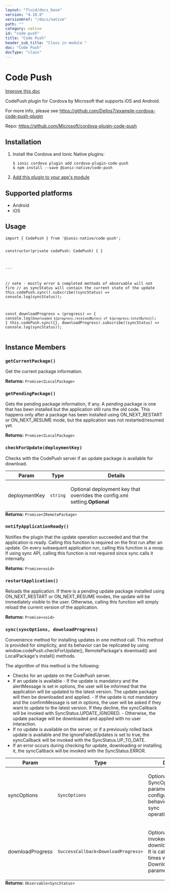 ```yaml
---
layout: "fluid/docs_base"
version: "4.10.0"
versionHref: "/docs/native"
path: ""
category: native
id: "code-push"
title: "Code Push"
header_sub_title: "Class in module "
doc: "Code Push"
docType: "class"
---
```


<h1 class="api-title">Code Push</h1>

<a class="improve-v2-docs" href="http://github.com/ionic-team/ionic-native/edit/master/src/@ionic-native/plugins/code-push/index.ts#L457">
  Improve this doc
</a>







<p>CodePush plugin for Cordova by Microsoft that supports iOS and Android.</p>
<p>For more info, please see <a href="https://github.com/Dellos7/example-cordova-code-push-plugin">https://github.com/Dellos7/example-cordova-code-push-plugin</a></p>


<p>Repo:
  <a href="https://github.com/Microsoft/cordova-plugin-code-push">
    https://github.com/Microsoft/cordova-plugin-code-push
  </a>
</p>


<h2><a class="anchor" name="installation" href="#installation"></a>Installation</h2>
<ol class="installation">
  <li>Install the Cordova and Ionic Native plugins:<br>
    <pre><code class="nohighlight">$ ionic cordova plugin add cordova-plugin-code-push
$ npm install --save @ionic-native/code-push
</code></pre>
  </li>
  <li><a href="https://ionicframework.com/docs/native/#Add_Plugins_to_Your_App_Module">Add this plugin to your app's module</a></li>
</ol>



<h2><a class="anchor" name="platforms" href="#platforms"></a>Supported platforms</h2>
<ul>
  <li>Android</li><li>iOS</li>
</ul>






<h2><a class="anchor" name="usage" href="#usage"></a>Usage</h2>
<pre><code class="lang-typescript">import { CodePush } from &#39;@ionic-native/code-push&#39;;

constructor(private codePush: CodePush) { }

...

// note - mostly error &amp; completed methods of observable will not fire
// as syncStatus will contain the current state of the update
this.codePush.sync().subscribe((syncStatus) =&gt; console.log(syncStatus));

const downloadProgress = (progress) =&gt; { console.log(`Downloaded ${progress.receivedBytes} of ${progress.totalBytes}`); }
this.codePush.sync({}, downloadProgress).subscribe((syncStatus) =&gt; console.log(syncStatus));
</code></pre>








<h2><a class="anchor" name="instance-members" href="#instance-members"></a>Instance Members</h2>
<h3><a class="anchor" name="getCurrentPackage" href="#getCurrentPackage"></a><code>getCurrentPackage()</code></h3>


Get the current package information.



<div class="return-value" markdown="1">
  <i class="icon ion-arrow-return-left"></i>
  <b>Returns:</b> <code>Promise&lt;ILocalPackage&gt;</code> 
</div><h3><a class="anchor" name="getPendingPackage" href="#getPendingPackage"></a><code>getPendingPackage()</code></h3>


Gets the pending package information, if any. A pending package is one that has been installed but the application still runs the old code.
This happens only after a package has been installed using ON_NEXT_RESTART or ON_NEXT_RESUME mode, but the application was not restarted/resumed yet.


<div class="return-value" markdown="1">
  <i class="icon ion-arrow-return-left"></i>
  <b>Returns:</b> <code>Promise&lt;ILocalPackage&gt;</code> 
</div><h3><a class="anchor" name="checkForUpdate" href="#checkForUpdate"></a><code>checkForUpdate(deploymentKey)</code></h3>




Checks with the CodePush server if an update package is available for download.

<table class="table param-table" style="margin:0;">
  <thead>
  <tr>
    <th>Param</th>
    <th>Type</th>
    <th>Details</th>
  </tr>
  </thead>
  <tbody>
  <tr>
    <td>
      deploymentKey</td>
    <td>
      <code>string</code>
    </td>
    <td>
      <p>Optional deployment key that overrides the config.xml setting.<strong class="tag">Optional</strong></p>
</td>
  </tr>
  </tbody>
</table>

<div class="return-value" markdown="1">
  <i class="icon ion-arrow-return-left"></i>
  <b>Returns:</b> <code>Promise&lt;IRemotePackage&gt;</code> 
</div><h3><a class="anchor" name="notifyApplicationReady" href="#notifyApplicationReady"></a><code>notifyApplicationReady()</code></h3>


Notifies the plugin that the update operation succeeded and that the application is ready.
Calling this function is required on the first run after an update. On every subsequent application run, calling this function is a noop.
If using sync API, calling this function is not required since sync calls it internally.



<div class="return-value" markdown="1">
  <i class="icon ion-arrow-return-left"></i>
  <b>Returns:</b> <code>Promise&lt;void&gt;</code> 
</div><h3><a class="anchor" name="restartApplication" href="#restartApplication"></a><code>restartApplication()</code></h3>


Reloads the application. If there is a pending update package installed using ON_NEXT_RESTART or ON_NEXT_RESUME modes, the update
will be immediately visible to the user. Otherwise, calling this function will simply reload the current version of the application.


<div class="return-value" markdown="1">
  <i class="icon ion-arrow-return-left"></i>
  <b>Returns:</b> <code>Promise&lt;void&gt;</code> 
</div><h3><a class="anchor" name="sync" href="#sync"></a><code>sync(syncOptions,&nbsp;downloadProgress)</code></h3>




Convenience method for installing updates in one method call.
This method is provided for simplicity, and its behavior can be replicated by using window.codePush.checkForUpdate(), RemotePackage's download() and LocalPackage's install() methods.

The algorithm of this method is the following:
- Checks for an update on the CodePush server.
- If an update is available
        - If the update is mandatory and the alertMessage is set in options, the user will be informed that the application will be updated to the latest version.
          The update package will then be downloaded and applied.
        - If the update is not mandatory and the confirmMessage is set in options, the user will be asked if they want to update to the latest version.
          If they decline, the syncCallback will be invoked with SyncStatus.UPDATE_IGNORED.
        - Otherwise, the update package will be downloaded and applied with no user interaction.
- If no update is available on the server, or if a previously rolled back update is available and the ignoreFailedUpdates is set to true, the syncCallback will be invoked with the SyncStatus.UP_TO_DATE.
- If an error occurs during checking for update, downloading or installing it, the syncCallback will be invoked with the SyncStatus.ERROR.

<table class="table param-table" style="margin:0;">
  <thead>
  <tr>
    <th>Param</th>
    <th>Type</th>
    <th>Details</th>
  </tr>
  </thead>
  <tbody>
  <tr>
    <td>
      syncOptions</td>
    <td>
      <code>SyncOptions</code>
    </td>
    <td>
      <p>Optional SyncOptions parameter configuring the behavior of the sync operation.<strong class="tag">Optional</strong></p>
</td>
  </tr>
  
  <tr>
    <td>
      downloadProgress</td>
    <td>
      <code>SuccessCallback&lt;DownloadProgress&gt;</code>
    </td>
    <td>
      <p>Optional callback invoked during the download process. It is called several times with one DownloadProgress parameter.<strong class="tag">Optional</strong></p>
</td>
  </tr>
  </tbody>
</table>

<div class="return-value" markdown="1">
  <i class="icon ion-arrow-return-left"></i>
  <b>Returns:</b> <code>Observable&lt;SyncStatus&gt;</code> 
</div>





